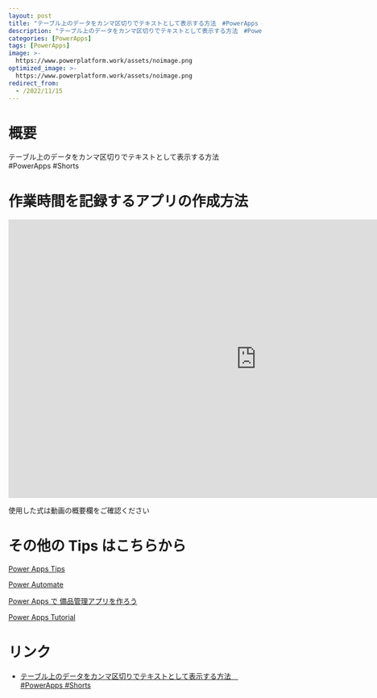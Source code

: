 ```yaml
---
layout: post
title: "テーブル上のデータをカンマ区切りでテキストとして表示する方法　#PowerApps #Shorts"
description: "テーブル上のデータをカンマ区切りでテキストとして表示する方法　#PowerApps #Shortsを動画で分かりやすく解説"
categories: [PowerApps]
tags: [PowerApps]
image: >-
  https://www.powerplatform.work/assets/noimage.png
optimized_image: >-
  https://www.powerplatform.work/assets/noimage.png
redirect_from:
  - /2022/11/15
---
```



#  概要

テーブル上のデータをカンマ区切りでテキストとして表示する方法　#PowerApps #Shorts


# 作業時間を記録するアプリの作成方法

<iframe width="983" height="553" src="https://www.youtube.com/embed/ckyq_YWmRPE" title="YouTube video player" frameborder="0" allow="accelerometer; autoplay; clipboard-write; encrypted-media; gyroscope; picture-in-picture" allowfullscreen></iframe>


使用した式は動画の概要欄をご確認ください


# その他の Tips はこちらから

[Power Apps Tips](https://www.youtube.com/watch?v=VrAQf3JQ7yM&list=PLVhFi1fb3DqakSLVMn22DDcySXh9jtzi- )


[Power Automate](https://www.youtube.com/watch?v=-YnJYT0ASEM&list=PLVhFi1fb3Dqbzic6GieqnLFgD3aTj-eHA)


[Power Apps で 備品管理アプリを作ろう](https://www.youtube.com/playlist?list=PLVhFi1fb3DqZM3HKb8Hea6XEL96990Fyn)


[Power Apps Tutorial](https://www.youtube.com/playlist?list=PLVhFi1fb3DqalxpL974VvAJvV4iWoSbe_)


# リンク


- [テーブル上のデータをカンマ区切りでテキストとして表示する方法　#PowerApps #Shorts](https://www.youtube.com/watch?v=ckyq_YWmRPE)

